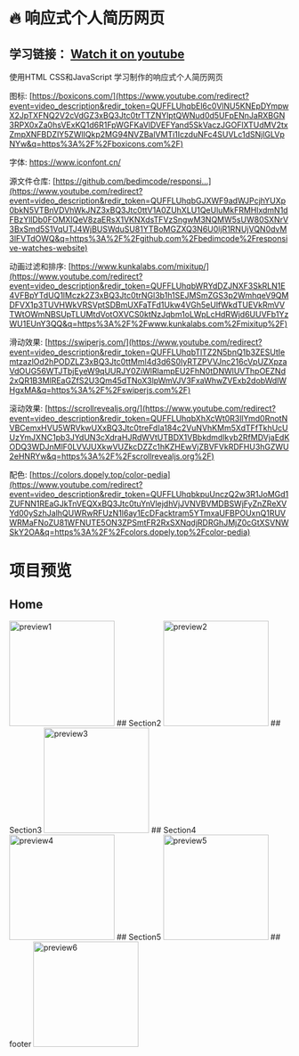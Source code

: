 # 🔥 响应式个人简历网页
##  学习链接： [Watch it on youtube](https://youtu.be/oy8dSsK57Ps)
使用HTML CSS和JavaScript 学习制作的响应式个人简历网页

图标: [https://boxicons.com/](https://www.youtube.com/redirect?event=video_description&redir_token=QUFFLUhqbEl6c0VlNU5KNEpDYmpwX2JpTXFNQ2V2cVdGZ3xBQ3Jtc0trTTZNYlptQWNud0d5UFpENnJaRXBGN3RPX0xZa0hsVExKQ1d6R1FpWGFKaVlDVEFYand5SkVaczJGOFlXTUdMV2txZmpXNFBDZlY5ZWlIQkp2MG94NVZBalVMTi1IczduNFc4SUVLc1dSNjlGLVpNYw&q=https%3A%2F%2Fboxicons.com%2F) 

字体: https://www.iconfont.cn/

源文件仓库: [https://github.com/bedimcode/responsi...](https://www.youtube.com/redirect?event=video_description&redir_token=QUFFLUhqbGJXWF9adWJPcjhYUXp0bkN5VTBnVDVhWkJNZ3xBQ3Jtc0ttV1A0ZUhXLU1QeUluMkFRMHlxdmN1dFBzYllDb0FOMXlQeV8zaERsX1VKNXdsTFVzSngwM3NQMW5sUW80SXNrV3BxSmd5S1VqUTJ4WjBUSWduSU81YTBoMGZXQ3N6U0ljR1RNUjVQN0dvM3lFVTdOWQ&q=https%3A%2F%2Fgithub.com%2Fbedimcode%2Fresponsive-watches-website) 

动画过滤和排序: [https://www.kunkalabs.com/mixitup/](https://www.youtube.com/redirect?event=video_description&redir_token=QUFFLUhqbWRYdDZJNXF3SkRLN1E4VFBpYTdUQ1lMczk2Z3xBQ3Jtc0trNGl3b1h1SEJMSmZGS3p2WmhqeV9QMDFVX1p3TUVHWkVRSVptSDBmUXFaTFd1Ukw4VGh5eUlfWkdTUEVkRmVVTWtOWmNBSUpTLUMtdVotOXVCS0ktNzJqbm1oLWpLcHdRWjd6UUVFb1YzWU1EUnY3QQ&q=https%3A%2F%2Fwww.kunkalabs.com%2Fmixitup%2F) 

滑动效果: [https://swiperjs.com/](https://www.youtube.com/redirect?event=video_description&redir_token=QUFFLUhqbTlTZ2N5bnQ1b3ZESUtIemtzazlOd2hPODZLZ3xBQ3Jtc0ttMml4d3d6S0IyRTZPVVJnc216cVpUZXpzaVdOUG56WTJTbjEyeW9qUURJY0ZiWlRlampEU2FhN0tDNWlUVThpOEZNd2xQR1B3MlREaGZfS2U3Qm45dTNoX3lpWmVJV3FxaWhwZVExb2dobWdlWHgxMA&q=https%3A%2F%2Fswiperjs.com%2F) 

滚动效果: [https://scrollrevealjs.org/](https://www.youtube.com/redirect?event=video_description&redir_token=QUFFLUhqbXhXcWt0R3llYmd0RnotNVBCemxHVU5WRVkwUXxBQ3Jtc0treFdIa184c2VuNVhKMm5XdTFfTkhUcUUzYmJXNC1pb3JYdUN3cXdraHJRdWVtUTBDX1VBbkdmdlkyb2RfMDVjaEdKODQ3WDJnMlF0LVVJUXkwVUZkcDZZc1hKZHEwVjZBVFVkRDFHU3hGZWU2eHNRYw&q=https%3A%2F%2Fscrollrevealjs.org%2F) 

配色: [https://colors.dopely.top/color-pedia](https://www.youtube.com/redirect?event=video_description&redir_token=QUFFLUhqbkpuUnczQ2w3R1JoMGd1ZUFNN1REaGJkTnVEQXxBQ3Jtc0tuYnVlejdhVjJVNVBVMDBSWjFyZnZReXVYd00ySzhJalhQUWRwRFUzN1l6ay1EcDFacktram5YTmxaUFBPOUxnQ1RUVWRMaFNoZU81WFNUTE5ON3ZPSmtFR2RxSXNqdjRDRGhJMjZ0cGtXSVNWSkY2OA&q=https%3A%2F%2Fcolors.dopely.top%2Fcolor-pedia)

# 项目预览
## Home
<img width="189" alt="preview1" src="https://user-images.githubusercontent.com/71574640/152921082-8f8db4e4-536b-467a-a826-5c78a7ce5e52.png">
## Section2
<img width="189" alt="preview2" src="https://user-images.githubusercontent.com/71574640/152921089-03d4b341-342b-4da5-b1e5-cb65ed9d8c70.png">
## Section3
<img width="189" alt="preview3" src="https://user-images.githubusercontent.com/71574640/152921098-fac089b7-d7e7-4fb6-9b2a-13fe11fd5d3c.png">
## Section4
<img width="189" alt="preview4" src="https://user-images.githubusercontent.com/71574640/152921104-64c92543-7d7d-460d-83b4-881ca0643a20.png">
## Section5
<img width="189" alt="preview5" src="https://user-images.githubusercontent.com/71574640/152921122-6b270d8a-7a1e-477f-8dc8-75a1d2a246f2.png">
## footer
<img width="189" alt="preview6" src="https://user-images.githubusercontent.com/71574640/152921138-d60bdff8-47d2-41da-9502-08c4a0d2f54b.png">
